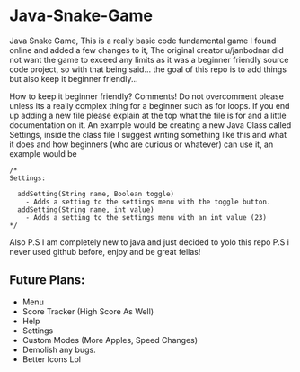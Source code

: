 # Java-Snake-Game
Java Snake Game,
This is a really basic code fundamental game I found online and added a few changes to it,
The original creator u/janbodnar did not want the game to exceed any limits as it was a beginner friendly source code project,
so with that being said... the goal of this repo is to add things but also keep it beginner friendly...

How to keep it beginner friendly?
Comments! Do not overcomment please unless its a really complex thing for a beginner such as for loops.
If you end up adding a new file please explain at the top what the file is for and a little documentation on it. An example would be creating a new Java Class called Settings, inside the class file I suggest writing something like this and what it does and how beginners (who are curious or whatever) can use it, an example would be

```
/*
Settings:
  
  addSetting(String name, Boolean toggle)
    - Adds a setting to the settings menu with the toggle button.
  addSetting(String name, int value)
    - Adds a setting to the settings menu with an int value (23)
*/
```

Also P.S I am completely new to java and just decided to yolo this repo P.S i never used github before, enjoy and be great fellas!

## Future Plans:

- Menu
- Score Tracker (High Score As Well)
- Help
- Settings
- Custom Modes (More Apples, Speed Changes)
- Demolish any bugs.
- Better Icons Lol
